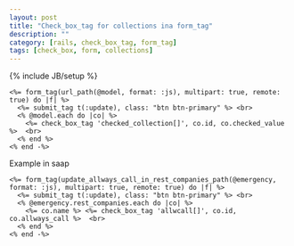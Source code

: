 ```yaml
---
layout: post
title: "Check_box_tag for collections ina form_tag"
description: ""
category: [rails, check_box_tag, form_tag]
tags: [check_box, form, collections]
---
```

{% include JB/setup %}


    <%= form_tag(url_path(@model, format: :js), multipart: true, remote: true) do |f| %>
      <%= submit_tag t(:update), class: "btn btn-primary" %> <br>
      <% @model.each do |co| %>
        <%= check_box_tag 'checked_collection[]', co.id, co.checked_value %>  <br>
      <% end %>
    <% end -%>

Example in saap

    <%= form_tag(update_allways_call_in_rest_companies_path(@emergency, format: :js), multipart: true, remote: true) do |f| %>
      <%= submit_tag t(:update), class: "btn btn-primary" %> <br>
      <% @emergency.rest_companies.each do |co| %>
        <%= co.name %> <%= check_box_tag 'allwcall[]', co.id, co.allways_call %>  <br>
      <% end %>
    <% end -%>

